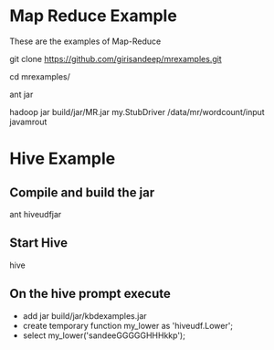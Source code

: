 # Map Reduce Example
These are the examples of Map-Reduce

git clone https://github.com/girisandeep/mrexamples.git

cd mrexamples/

ant jar

hadoop jar build/jar/MR.jar my.StubDriver /data/mr/wordcount/input javamrout

# Hive Example

## Compile and build the jar
ant hiveudfjar

## Start Hive
hive

## On the hive prompt execute
* add jar build/jar/kbdexamples.jar
* create temporary function my_lower as 'hiveudf.Lower';
* select my_lower('sandeeGGGGGHHHkkp');
